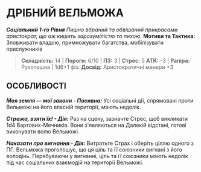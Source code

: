 ﻿# ДРІБНИЙ ВЕЛЬМОЖА

***Соціальний 1-го Рівня***
*Пишно вбраний та обвішаний прикрасами аристократ, що аж кишить зарозумілістю та пихою.*
**Мотиви та Тактика:** Зловживати владою, примножувати багатства, мобілізувати прислужників

> **Складність:** 14 | **Пороги:** 6/10 | **ПЗ:** 3 | **Стрес:** 5
> **АТК:** -3 | **Рапіра:** Рукопашна | 1d6+1 фіз.
> **Досвід:** Аристократичні манери +3

## ОСОБЛИВОСТІ

***Моя земля — мої закони - Пасивна:*** Усі соціальні дії, спрямовані проти Вельможі на його власній території, мають недолік.

***Стража, взяти їх! - Дія:*** Раз на сцену, зазначте Стрес, щоб викликати 1d4 Вартових-Мечників. Вони з'являються на Далекій відстані, готові виконувати волю Вельможі.

***Наказати про вигнання - Дія:*** Витратьте Страх і оберіть ціллю одного з ПГ. Вельможа проголошує, що ця ціль та її союзники вигнані з його володінь. Перебуваючи у вигнанні, ціль та її союзники мають недолік під час соціальних взаємодій на території Вельможі.